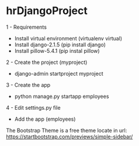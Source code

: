# hrDjangoProject
1 - Requirements
  - Install virtual environment (virtualenv virtual)
  - Install django-2.1.5 (pip install django)
  - Install pillow-5.4.1 (pip instal pillow)

2 - Create the project (myproject)
  - django-admin startproject myproject
  
3 - Create the app
  - python manage.py startapp employees

4 - Edit settings.py file
  - Add the app (employees)
  
The Bootstrap Theme is a free theme locate in url: https://startbootstrap.com/previews/simple-sidebar/
